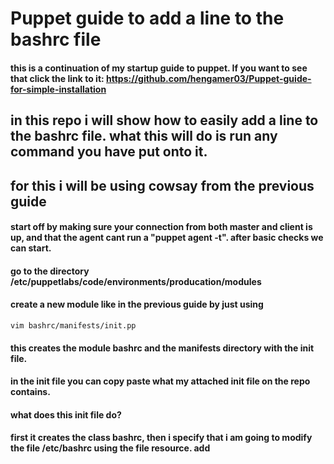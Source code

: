 # Puppet guide to add a line to the bashrc file

#### this is a continuation of my startup guide to puppet. If you want to see that click the link to it: https://github.com/hengamer03/Puppet-guide-for-simple-installation 
## in this repo i will show how to easily add a line to the bashrc file. what this will do is run any command you have put onto it.
## for this i will be using cowsay from the previous guide


#### start off by making sure your connection from both master and client is up, and that the agent cant run a "puppet agent -t". after basic checks we can start.

#### go to the directory /etc/puppetlabs/code/environments/producation/modules 
#### create a new module like in the previous guide by just using 
 ```vim bashrc/manifests/init.pp ```
#### this creates the module bashrc and the manifests directory with the init file. 

#### in the init file you can copy paste what my attached init file on the repo contains. 
#### what does this init file do? 
#### first it creates the class bashrc, then i specify that i am going to modify the file /etc/bashrc using the file resource. add 
